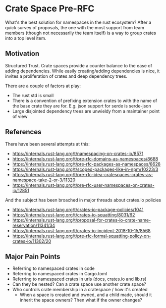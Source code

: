 # Crate Space Pre-RFC

What's the best solution for namespaces in the rust ecosystem? After a quick survey of proposals, 
the one with the most support from team members (though not necessarily the team itself) is a way to group crates into a top level item.

## Motivation

Structured Trust. Crate spaces provide a counter balance to the ease of adding dependencies. While easily creating/adding dependencies is nice, it invites a proliferation of crates and deep dependency trees.

There are a couple of factors at play:
 * The rust std is small
 * There is a convention of prefixing extension crates to with the name of the base crate they are for. E.g. json support for serde is serde-json
 * Large disjointed dependency trees are unwieldy from a maintainer point of view
 
## References

There have been several attempts at this:

* https://internals.rust-lang.org/t/namespacing-on-crates-io/8571
* https://internals.rust-lang.org/t/pre-rfc-domains-as-namespaces/8688
* https://internals.rust-lang.org/t/pre-rfc-packages-as-namespaces/8628
* https://internals.rust-lang.org/t/scoped-packages-like-in-npm/10223/3
* https://internals.rust-lang.org/t/pre-rfc-idea-cratespaces-crates-as-namespace-take-2-or-3/11320
* https://internals.rust-lang.org/t/pre-rfc-user-namespaces-on-crates-io/12851
 
And the subject has been broached in major threads about crates.io policies

* https://internals.rust-lang.org/t/crates-io-package-policies/1041
* https://internals.rust-lang.org/t/crates-io-squatting/8031/62
* https://internals.rust-lang.org/t/proposal-for-crates-io-crate-name-reservation/11341/34
* https://internals.rust-lang.org/t/crates-io-incident-2018-10-15/8568
* https://internals.rust-lang.org/t/pre-rfc-formal-squatting-policy-on-crates-io/11302/20

## Major Pain Points

* Referring to namespaced crates in code
* Referring to namespaced crates in Cargo.toml
* Referring to namespaced crates in urls (docs, crates.io and lib.rs)
* Can they be nested? Can a crate space use another crate space? 
* Who controls crate membership in a cratespace / how it's created
  * When a space is created and owned, and a child made, should it inherit the space owners? Then what if the owner changes?
